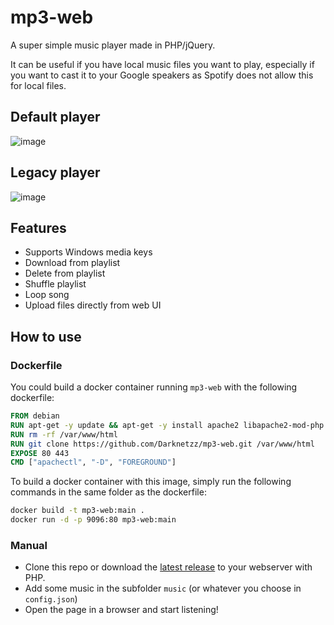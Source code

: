 # mp3-web
A super simple music player made in PHP/jQuery.

It can be useful if you have local music files you want to play, 
especially if you want to cast it to your Google speakers as Spotify does not allow this for local files.

## Default player
![image](https://github.com/user-attachments/assets/eb9c012c-45ec-4172-b79d-49ba0d41ad84)

## Legacy player
![image](https://github.com/user-attachments/assets/7a3589a4-34e5-4028-b525-9978008a71ba)


## Features
* Supports Windows media keys
* Download from playlist
* Delete from playlist
* Shuffle playlist
* Loop song
* Upload files directly from web UI

## How to use

### Dockerfile
You could build a docker container running `mp3-web` with the following dockerfile:
```dockerfile
FROM debian
RUN apt-get -y update && apt-get -y install apache2 libapache2-mod-php php git
RUN rm -rf /var/www/html
RUN git clone https://github.com/Darknetzz/mp3-web.git /var/www/html
EXPOSE 80 443
CMD ["apachectl", "-D", "FOREGROUND"]
```

To build a docker container with this image, simply run the following commands in the same folder as the dockerfile:
```bash
docker build -t mp3-web:main .
docker run -d -p 9096:80 mp3-web:main
```

### Manual
* Clone this repo or download the [latest release](https://github.com/Darknetzz/mp3-web/releases/latest) to your webserver with PHP.
* Add some music in the subfolder `music` (or whatever you choose in `config.json`)
* Open the page in a browser and start listening!

